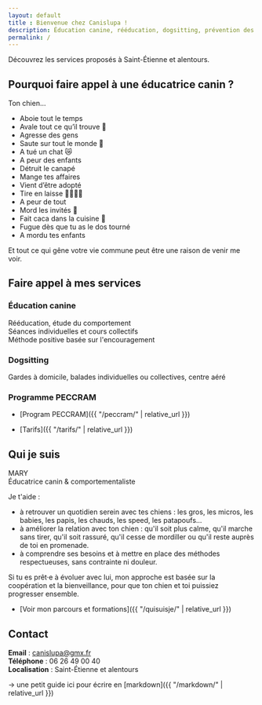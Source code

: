 ```yaml
---
layout: default
title : Bienvenue chez Canislupa !
description: Éducation canine, rééducation, dogsitting, prévention des morsures...
permalink: /
---
```


Découvrez les services proposés à Saint-Étienne et alentours.

## Pourquoi faire appel à une éducatrice canin ?

Ton chien...
- Aboie tout le temps  
- Avale tout ce qu’il trouve 🍔  
- Agresse des gens  
- Saute sur tout le monde 🦘  
- A tué un chat 😿  
- A peur des enfants  
- Détruit le canapé  
- Mange tes affaires  
- Vient d’être adopté  
- Tire en laisse 🐕‍🦺🏃🏽  
- A peur de tout  
- Mord les invités 🐊  
- Fait caca dans la cuisine 💩  
- Fugue dès que tu as le dos tourné  
- A mordu tes enfants  

Et tout ce qui gêne votre vie commune peut être une raison de venir me voir.

## Faire appel à mes services

### Éducation canine 
Rééducation, étude du comportement  
Séances individuelles et cours collectifs  
Méthode positive basée sur l'encouragement

### Dogsitting
Gardes à domicile, balades individuelles ou collectives, centre aéré

### Programme PECCRAM
- [Program PECCRAM]({{ "/peccram/" | relative_url }})

- [Tarifs]({{ "/tarifs/" | relative_url }})

## Qui je suis

MARY  
Éducatrice canin & comportementaliste

Je t'aide : 
- à retrouver un quotidien serein avec tes chiens : les gros, les micros, les babies, les papis, les chauds, les speed, les patapoufs...
- à améliorer la relation avec ton chien : qu'il soit plus calme, qu'il marche sans tirer, qu'il soit rassuré, qu'il cesse de mordiller ou qu'il reste auprès de toi en promenade.
- à comprendre ses besoins et à mettre en place des méthodes respectueuses, sans contrainte ni douleur. 

Si tu es prêt·e à évoluer avec lui, mon approche est basée sur la coopération et la bienveillance, pour que ton chien et toi puissiez progresser ensemble.

- [Voir mon parcours et formations]({{ "/quisuisje/" | relative_url }})


## Contact

**Email** : canislupa@gmx.fr  
**Téléphone** : 06 26 49 00 40  
**Localisation** : Saint-Étienne et alentours


-> une petit guide ici pour écrire en [markdown]({{ "/markdown/" | relative_url }})
